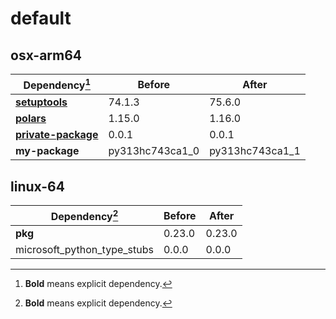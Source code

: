 # default

## osx-arm64

|Dependency[^1]|Before|After|
|-|-|-|
|[**setuptools**](https://pypi.org/project/setuptools)|74.1.3|75.6.0|
|[**polars**](https://prefix.dev/channels/conda-forge/packages/polars)|1.15.0|1.16.0|
|[**private-package**](https://prefix.dev/channels/setup-pixi-test/packages/private-package)|0.0.1|0.0.1|
|**my-package**|py313hc743ca1_0|py313hc743ca1_1|

## linux-64

|Dependency[^1]|Before|After|
|-|-|-|
|**pkg**|0.23.0|0.23.0|
|microsoft_python_type_stubs|0.0.0|0.0.0|

[^1]: **Bold** means explicit dependency.
[^2]: Dependency got downgraded.
